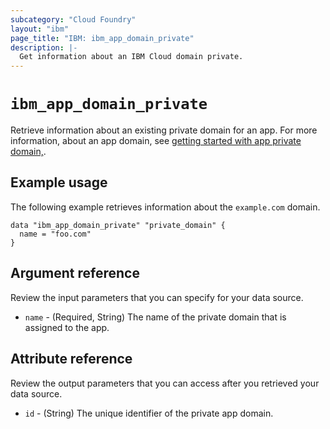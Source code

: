 ```yaml
---
subcategory: "Cloud Foundry"
layout: "ibm"
page_title: "IBM: ibm_app_domain_private"
description: |-
  Get information about an IBM Cloud domain private.
---
```


# `ibm_app_domain_private`

Retrieve information about an existing private domain for an app. For more information, about an app domain, see [getting started with app private domain,](https://cloud.ibm.com/docs/cloud-foundry-public?topic=cloud-foundry-public-getting-started).

## Example usage
The following example retrieves information about the `example.com` domain. 

```
data "ibm_app_domain_private" "private_domain" {
  name = "foo.com"
}
```

## Argument reference
Review the input parameters that you can specify for your data source. 

- `name` - (Required, String) The name of the private domain that is assigned to the app.


## Attribute reference
Review the output parameters that you can access after you retrieved your data source. 

- `id` - (String) The unique identifier of the private app domain.


